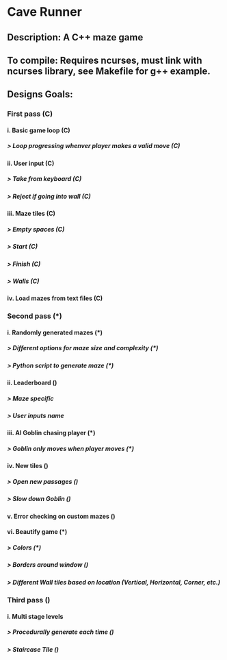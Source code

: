 # Cave Runner

## Description: A C++ maze game

## To compile: Requires ncurses, must link with ncurses library, see Makefile for g++ example.

## Designs Goals:
### First pass (C)
####    i. Basic game loop (C)
#####       > Loop progressing whenver player makes a valid move (C)
####    ii. User input (C)
#####       > Take from keyboard (C)
#####       > Reject if going into wall (C)
####    iii. Maze tiles (C)
#####       > Empty spaces (C)
#####       > Start (C)
#####       > Finish (C)
#####       > Walls (C)
####    iv. Load mazes from text files (C)
### Second pass (*)
####    i. Randomly generated mazes (*)
#####       > Different options for maze size and complexity (*)
#####       > Python script to generate maze (*)
####    ii. Leaderboard ()
#####       > Maze specific
#####       > User inputs name
####    iii. AI Goblin chasing player (*)
#####       > Goblin only moves when player moves (*)
####    iv. New tiles ()
#####       > Open new passages ()
#####       > Slow down Goblin ()
####    v. Error checking on custom mazes ()
####    vi. Beautify game (*)
#####       > Colors (*)
#####       > Borders around window ()
#####       > Different Wall tiles based on location (Vertical, Horizontal, Corner, etc.)
### Third pass ()
####    i. Multi stage levels
#####       > Procedurally generate each time ()
#####       > Staircase Tile ()